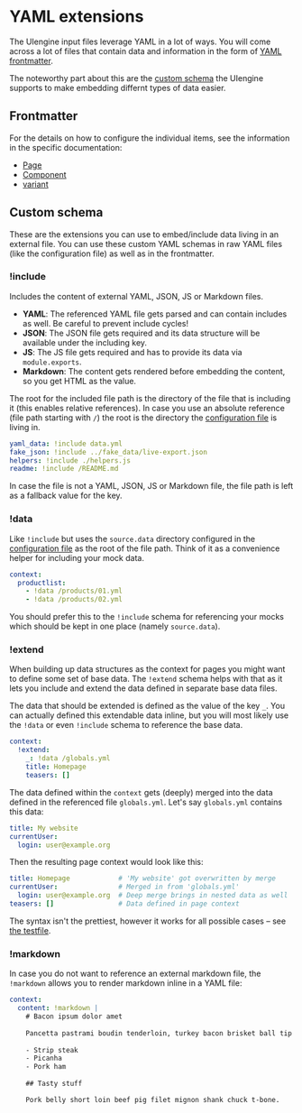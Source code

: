 # YAML extensions

The UIengine input files leverage YAML in a lot of ways.
You will come across a lot of files that contain data and information in the form of [YAML frontmatter](#frontmatter).

The noteworthy part about this are the [custom schema](#custom-schema) the UIengine supports to make embedding differnt types of data easier.

## Frontmatter

For the details on how to configure the individual items, see the information in the specific documentation:

- [Page](./page.md)
- [Component](./component.md)
- [variant](./variant.md)

## Custom schema

These are the extensions you can use to embed/include data living in an external file.
You can use these custom YAML schemas in raw YAML files (like the configuration file) as well as in the frontmatter.

### !include

Includes the content of external YAML, JSON, JS or Markdown files.

- **YAML**: The referenced YAML file gets parsed and can contain includes as well. Be careful to prevent include cycles!
- **JSON**: The JSON file gets required and its data structure will be available under the including key.
- **JS**: The JS file gets required and has to provide its data via `module.exports`.
- **Markdown**: The content gets rendered before embedding the content, so you get HTML as the value.

The root for the included file path is the directory of the file that is including it (this enables relative references).
In case you use an absolute reference (file path starting with `/`) the root is the directory the [configuration file](./config.md) is living in.

```yaml
yaml_data: !include data.yml
fake_json: !include ../fake_data/live-export.json
helpers: !include ./helpers.js
readme: !include /README.md
```

In case the file is not a YAML, JSON, JS or Markdown file, the file path is left as a fallback value for the key.

### !data

Like `!include` but uses the `source.data` directory configured in the [configuration file](./config.md) as the root of the file path.
Think of it as a convenience helper for including your mock data.

```yaml
context:
  productlist:
    - !data /products/01.yml
    - !data /products/02.yml
```

You should prefer this to the `!include` schema for referencing your mocks which should be kept in one place (namely `source.data`). 

### !extend

When building up data structures as the context for pages you might want to define some set of base data.
The `!extend` schema helps with that as it lets you include and extend the data defined in separate base data files.

The data that should be extended is defined as the value of the key `_`.
You can actually defined this extendable data inline, but you will most likely use the `!data` or even `!include` schema to reference the base data.

```yaml
context:
  !extend:
    _: !data /globals.yml
    title: Homepage
    teasers: []
```

The data defined within the `context` gets (deeply) merged into the data defined in the referenced file `globals.yml`.
Let's say `globals.yml` contains this data:

```yaml
title: My website
currentUser: 
  login: user@example.org
```

Then the resulting page context would look like this:

```yaml
title: Homepage            # 'My website' got overwritten by merge
currentUser:               # Merged in from 'globals.yml'
  login: user@example.org  # Deep merge brings in nested data as well
teasers: []                # Data defined in page context
```

The syntax isn't the prettiest, however it works for all possible cases – see [the testfile](../test/fixtures/yaml-with-extends.yml).

### !markdown

In case you do not want to reference an external markdown file, the `!markdown` allows you to render markdown inline in a YAML file:

```yaml
context:
  content: !markdown |
    # Bacon ipsum dolor amet 
    
    Pancetta pastrami boudin tenderloin, turkey bacon brisket ball tip shoulder meatloaf meatball jerky. 
    
    - Strip steak
    - Picanha 
    - Pork ham 
    
    ## Tasty stuff

    Pork belly short loin beef pig filet mignon shank chuck t-bone.
```



